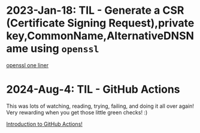 # 2023-Jan-18: TIL - Generate a CSR (Certificate Signing Request),private key,CommonName,AlternativeDNSName using `openssl`

[openssl one liner](https://github.com/mikeykong/scripts/blob/main/Bash/openssl-generate-csr-key-subjectAltName.md)

# 2024-Aug-4: TIL - GitHub Actions

This was lots of watching, reading, trying, failing, and doing it all over again! Very rewarding when you get those little green checks! :)

[Introduction to GitHub Actions!](./Aug04)
